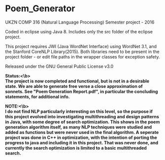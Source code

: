 # Poem_Generator
UKZN COMP 316 (Natural Language Processing) Semester project - 2016

Coded in eclipse using Java 8. Includes only the src folder of the eclipse project.

This project requires JWI (Java WordNet Interface) using WordNet 3.1, and the Stanford CoreNLP Library(2015). Both libraries need to be present in the project folder - or edit file paths in the wrapper classes for exception safety.


Released under the GNU General Public License v3.0

<b>Status:<\b> <br>
The project is now completed and functional, but is not in a desirable state. We are able to generate free verse a close approximation of sonnets. 
See "Poem Generation Report.pdf", in particular the concluding statements, for additional info.

<b>NOTE:<\b> <br>
I do not find NLP particularly interesting on this level, so the purpose if this project evolved into investigating multithreading and design patterns in Java, with some degree of search optimization. This shows in the poem generation algorithm itself, as many NLP techniques were studied and added as functions but were never used in the final algorithm.
A seperate project was done in C++ in optimization, with the intention of porting the progress to java and including it in this project. That was never done, and currently the search optimization is limited to a basic multithreaded search.
